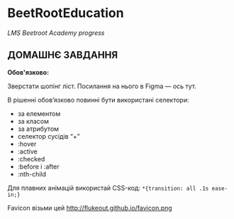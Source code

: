 # BeetRootEducation

_LMS Beetroot Academy progress_

## ДОМАШНЄ ЗАВДАННЯ

**Обов'язково:**

Зверстати шопінг ліст. Посилання на нього в Figma — ось тут. 

В рішенні обов’язково повинні бути використані селектори:

- за елементом
- за класом
- за атрибутом
- селектор сусідів “+”
- :hover
- :active
- :checked
- :before і :after
- :nth-child

Для плавних анімацій використай CSS-код:
`*{transition: all .1s ease-in;}`

Favicon візьми цей <http://flukeout.github.io/favicon.png>
